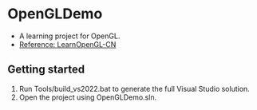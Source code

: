 # OpenGLDemo
- A learning project for OpenGL.
- [Reference: LearnOpenGL-CN](https://learnopengl-cn.github.io/intro/)


## Getting started

1. Run Tools/build_vs2022.bat to generate the full Visual Studio solution.
2. Open the project using OpenGLDemo.sln.
